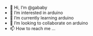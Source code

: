 - 👋 Hi, I’m @gababy
- 👀 I’m interested in arduino
- 🌱 I’m currently learning arduino
- 💞️ I’m looking to collaborate on arduino
- 📫 How to reach me ...

<!---
gababy/gababy is a ✨ special ✨ repository because its `README.md` (this file) appears on your GitHub profile.
You can click the Preview link to take a look at your changes.
--->
